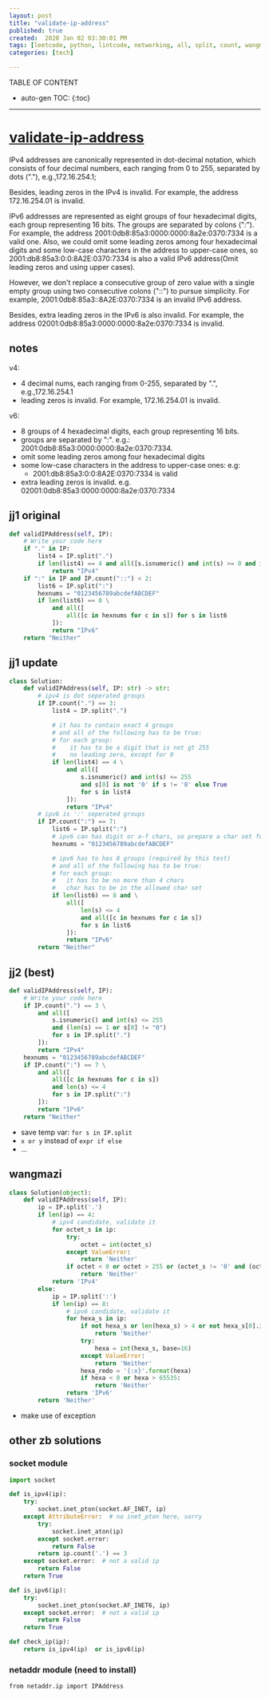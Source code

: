 ```yaml
---
layout: post
title: "validate-ip-address"
published: true
created:  2020 Jan 02 03:30:01 PM
tags: [leetcode, python, lintcode, networking, all, split, count, wangmazi]
categories: [tech]

---
```


TABLE OF CONTENT

* auto-gen TOC:
{:toc}

- - -


# [validate-ip-address](https://www.lintcode.com/problem/validate-ip-address/description)

IPv4 addresses are canonically represented in dot-decimal
notation, which consists of four decimal numbers, each ranging
from 0 to 255, separated by dots ("."), e.g.,172.16.254.1;

Besides, leading zeros in the IPv4 is invalid. For example, the
address 172.16.254.01 is invalid.

IPv6 addresses are represented as eight groups of four
hexadecimal digits, each group representing 16 bits. The groups
are separated by colons (":"). For example, the address
2001:0db8:85a3:0000:0000:8a2e:0370:7334 is a valid one. Also, we
could omit some leading zeros among four hexadecimal digits and
some low-case characters in the address to upper-case ones, so
2001:db8:85a3:0:0:8A2E:0370:7334 is also a valid IPv6
address(Omit leading zeros and using upper cases).

However, we don't replace a consecutive group of zero value with
a single empty group using two consecutive colons ("::") to
pursue simplicity. For example, 2001:0db8:85a3::8A2E:0370:7334
is an invalid IPv6 address.

Besides, extra leading zeros in the IPv6 is also invalid. For
example, the address 02001:0db8:85a3:0000:0000:8a2e:0370:7334 is
invalid.

## notes

v4:

* 4 decimal nums, each ranging from 0-255, separated by ".", e.g.,172.16.254.1
* leading zeros is invalid. For example, 172.16.254.01 is invalid.

v6:

* 8 groups of 4 hexadecimal digits, each group representing 16 bits. 
* groups are separated by ":". e.g.: 2001:0db8:85a3:0000:0000:8a2e:0370:7334.
* omit some leading zeros among four hexadecimal digits
* some low-case characters in the address to upper-case ones: e.g: 
  - 2001:db8:85a3:0:0:8A2E:0370:7334 is valid
* extra leading zeros is invalid. e.g. 02001:0db8:85a3:0000:0000:8a2e:0370:7334

## jj1 original

```python
def validIPAddress(self, IP):
    # Write your code here
    if "." in IP:
        list4 = IP.split(".")
        if len(list4) == 4 and all([s.isnumeric() and int(s) >= 0 and int(s) <= 255 for s in list4]):
            return "IPv4"
    if ":" in IP and IP.count("::") < 2:
        list6 = IP.split(":")
        hexnums = "0123456789abcdefABCDEF"
        if len(list6) == 8 \
            and all([
                all([c in hexnums for c in s]) for s in list6
            ]):
            return "IPv6"
    return "Neither"
```

## jj1 update
```python
class Solution:
    def validIPAddress(self, IP: str) -> str:
        # ipv4 is dot seperated groups
        if IP.count(".") == 3:
            list4 = IP.split(".")

            # it has to contain exact 4 groups
            # and all of the following has to be true:
            # for each group:
            #    it has to be a digit that is not gt 255
            #    no leading zero, except for 0
            if len(list4) == 4 \
                and all([
                    s.isnumeric() and int(s) <= 255
                    and s[0] is not '0' if s != '0' else True
                    for s in list4
                ]):
                return "IPv4"
        # ipv6 is ':' seperated groups
        if IP.count(":") == 7:
            list6 = IP.split(":")
            # ipv6 can has digit or a-f chars, so prepare a char set for ipv6
            hexnums = "0123456789abcdefABCDEF"

            # ipv6 has to has 8 groups (required by this test)
            # and all of the following has to be true:
            # for each group:
            #   it has to be no more than 4 chars
            #   char has to be in the allowed char set
            if len(list6) == 8 and \
                all([
                    len(s) <= 4
                    and all([c in hexnums for c in s])
                    for s in list6
                ]):
                return "IPv6"
        return "Neither"
```

## jj2 (best)

```python
def validIPAddress(self, IP):
    # Write your code here
    if IP.count(".") == 3 \
        and all([
            s.isnumeric() and int(s) <= 255
            and (len(s) == 1 or s[0] != "0")
            for s in IP.split(".")
        ]):
        return "IPv4"
    hexnums = "0123456789abcdefABCDEF"
    if IP.count(":") == 7 \
        and all([
            all([c in hexnums for c in s])
            and len(s) <= 4
            for s in IP.split(":")
        ]):
        return "IPv6"
    return "Neither"
```

* save temp var: `for s in IP.split`
* `x or y` instead of `expr if else`
* ...

## wangmazi

```python
class Solution(object):
    def validIPAddress(self, IP):
        ip = IP.split('.')
        if len(ip) == 4:
            # ipv4 candidate, validate it
            for octet_s in ip:
                try:
                    octet = int(octet_s)
                except ValueError:
                    return 'Neither'
                if octet < 0 or octet > 255 or (octet_s != '0' and (octet // 10**(len(octet_s) - 1) == 0)):
                    return 'Neither'
            return 'IPv4'
        else:
            ip = IP.split(':')
            if len(ip) == 8:
                # ipv6 candidate, validate it
                for hexa_s in ip:
                    if not hexa_s or len(hexa_s) > 4 or not hexa_s[0].isalnum():
                        return 'Neither'
                    try:
                        hexa = int(hexa_s, base=16)
                    except ValueError:
                        return 'Neither'
                    hexa_redo = '{:x}'.format(hexa)
                    if hexa < 0 or hexa > 65535:
                        return 'Neither'
                return 'IPv6'
        return 'Neither'
```

* make use of exception

## other zb solutions

### socket module

```python
import socket

def is_ipv4(ip):
    try:
        socket.inet_pton(socket.AF_INET, ip)
    except AttributeError:  # no inet_pton here, sorry
        try:
            socket.inet_aton(ip)
        except socket.error:
            return False
        return ip.count('.') == 3
    except socket.error:  # not a valid ip
        return False
    return True

def is_ipv6(ip):
    try:
        socket.inet_pton(socket.AF_INET6, ip)
    except socket.error:  # not a valid ip
        return False
    return True

def check_ip(ip):
    return is_ipv4(ip)  or is_ipv6(ip)
```

### netaddr module (need to install)

    from netaddr.ip import IPAddress

